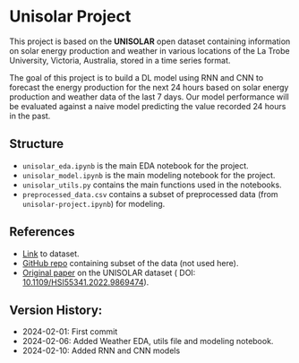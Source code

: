 # Unisolar Project
This project is based on the **UNISOLAR** open dataset containing information on solar energy production and weather in various locations of the La Trobe University, Victoria, Australia, stored in a time series format.

The goal of this project is to build a DL model using RNN and CNN to forecast the energy production for the next 24 hours based on solar energy production and weather data of the last 7 days. Our model performance will be evaluated against a naive model predicting the value recorded 24 hours in the past.

## Structure
- `unisolar_eda.ipynb` is the main EDA notebook for the project.
- `unisolar_model.ipynb` is the main modeling notebook for the project.
- `unisolar_utils.py` contains the main functions used in the notebooks.
- `preprocessed_data.csv` contains a subset of preprocessed data (from `unisolar-project.ipynb`) for modeling.

## References
 - [Link](https://www.kaggle.com/datasets/cdaclab/unisolar/data) to dataset.
 - [GitHub repo](https://github.com/CDAC-lab/UNISOLAR/tree/main) containing subset of the data (not used here).
 - [Original paper](https://ieeexplore.ieee.org/document/9869474) on the UNISOLAR dataset (
    DOI: [10.1109/HSI55341.2022.9869474](https://ieeexplore.ieee.org/document/9869474)).

## Version History:
 - 2024-02-01: First commit
 - 2024-02-06: Added Weather EDA, utils file and modeling notebook.
 - 2024-02-10: Added RNN and CNN models